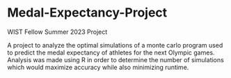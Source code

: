 # Medal-Expectancy-Project
WIST Fellow Summer 2023 Project

A project to analyze the optimal simulations of a monte carlo program used to predict the medal expectancy of athletes for the next Olympic games. Analysis was made using R in order to determine the number of simulations which would maximize accuracy while also minimizing runtime. 
